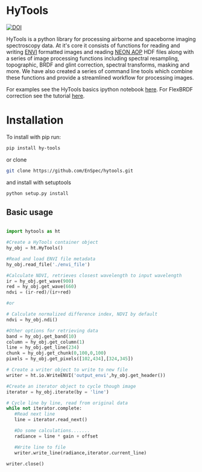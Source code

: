 # HyTools

[![DOI](https://zenodo.org/badge/DOI/10.5281/zenodo.5997756.svg)](https://doi.org/10.5281/zenodo.5997756)


HyTools is a python library for processing airborne and spaceborne
imaging spectroscopy data. At it's
core it consists of functions for reading and writing
[ENVI](https://www.l3harrisgeospatial.com/docs/ENVIImageFiles.html)
formatted images and reading [NEON
AOP](https://www.neonscience.org/data-collection/airborne-remote-sensing)
HDF files along with a series of image processing functions including
spectral resampling, topographic, BRDF and glint correction, spectral
transforms, masking and more. We have also created a series of command
line tools which combine these functions and provide a streamlined
workflow for processing images.

For examples see the HyTools basics ipython notebook [here](https://github.com/EnSpec/hytools/blob/master/examples/hytools_basics_notebook.ipynb). For FlexBRDF correction see the tutorial [here](https://github.com/EnSpec/hytools/blob/master/examples/FlexBRDF_tutorial.md).

# Installation

To install with pip run:
```bash
pip install hy-tools
```
or clone
```bash
git clone https://github.com/EnSpec/hytools.git
```
and install with setuptools
```bash
python setup.py install
```

## Basic usage
```python

import hytools as ht

#Create a HyTools container object
hy_obj = ht.HyTools()

#Read and load ENVI file metadata
hy_obj.read_file('./envi_file')

#Calculate NDVI, retrieves closest wavelength to input wavelength
ir = hy_obj.get_wave(900)
red = hy_obj.get_wave(660)
ndvi = (ir-red)/(ir+red)

#or

# Calculate normalized difference index, NDVI by default
ndvi = hy_obj.ndi()

#Other options for retrieving data
band = hy_obj.get_band(10)
column = hy_obj.get_column(1)
line = hy_obj.get_line(234)
chunk = hy_obj.get_chunk(0,100,0,100)
pixels = hy_obj.get_pixels([102,434],[324,345])

# Create a writer object to write to new file
writer = ht.io.WriteENVI('output_envi',hy_obj.get_header())

#Create an iterator object to cycle though image
iterator = hy_obj.iterate(by = 'line')

# Cycle line by line, read from original data
while not iterator.complete:
   #Read next line
   line = iterator.read_next()

   #Do some calculations.......
   radiance = line * gain + offset

   #Write line to file
   writer.write_line(radiance,iterator.current_line)

writer.close()
```
